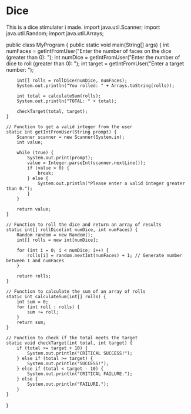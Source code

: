 # Dice
This is a dice stimulater i made.
import java.util.Scanner;
import java.util.Random;
import java.util.Arrays;

public class MyProgram {
    public static void main(String[] args) {
        int numFaces = getIntFromUser("Enter the number of faces on the dice (greater than 0): ");
        int numDice = getIntFromUser("Enter the number of dice to roll (greater than 0): ");
        int target = getIntFromUser("Enter a target number: ");

        int[] rolls = rollDice(numDice, numFaces);
        System.out.println("You rolled: " + Arrays.toString(rolls));

        int total = calculateSum(rolls);
        System.out.println("TOTAL: " + total);

        checkTarget(total, target);
    }

    // Function to get a valid integer from the user
    static int getIntFromUser(String prompt) {
        Scanner scanner = new Scanner(System.in);
        int value;

        while (true) {
            System.out.print(prompt);
            value = Integer.parseInt(scanner.nextLine());
            if (value > 0) {
                break;
            } else {
                System.out.println("Please enter a valid integer greater than 0.");
            }
        }

        return value;
    }

    // Function to roll the dice and return an array of results
    static int[] rollDice(int numDice, int numFaces) {
        Random random = new Random();
        int[] rolls = new int[numDice];

        for (int i = 0; i < numDice; i++) {
            rolls[i] = random.nextInt(numFaces) + 1; // Generate number between 1 and numFaces
        }

        return rolls;
    }

    // Function to calculate the sum of an array of rolls
    static int calculateSum(int[] rolls) {
        int sum = 0;
        for (int roll : rolls) {
            sum += roll;
        }
        return sum;
    }

    // Function to check if the total meets the target
    static void checkTarget(int total, int target) {
        if (total >= target + 10) {
            System.out.println("CRITICAL SUCCESS!");
        } else if (total >= target) {
            System.out.println("SUCCESS!");
        } else if (total < target - 10) {
            System.out.println("CRITICAL FAILURE.");
        } else {
            System.out.println("FAILURE.");
        }
    }
}   
